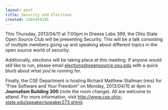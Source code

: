 ```yaml
---
layout: post
title: Security and Elections
created: 1365454195
---
```

This Thursday, 2013/04/11 at 7:00pm in Dreese Labs 369, the Ohio State Open Source Club will be presenting Security. This will be a talk consisting of multiple members going up and speaking about different topics in the open source world of security.

Additionally, elections will be taking place at this meeting. If anyone would still like to run, please email elections@opensource.osu.edu with a quick blurb about what you're running for.

Finally, the CSE Department is hosting Richard Matthew Stallman (rms) for "Free Software and Your Freedom" on Monday, 2013/04/15 at 4pm in **Journalism Building 300** (note the room change). All are welcome to attend. For more information, visit http://www.cse.ohio-state.edu/speaker/speaker273.shtml.
